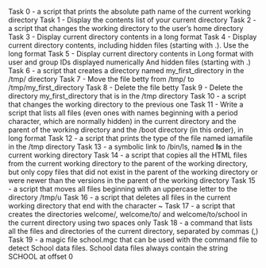 Task 0 - a script that prints the absolute path name of the current working directory
Task 1 - Display the contents list of your current directory
Task 2 - a script that changes the working directory to the user’s home directory
Task 3 - Display current directory contents in a long format
Task 4 - Display current directory contents, including hidden files (starting with .). Use the long format
Task 5 - Display current directory contents in Long format with user and group IDs displayed numerically And hidden files (starting with .)
Task 6 - a script that creates a directory named my_first_directory in the /tmp/ directory
Task 7 - Move the file betty from /tmp/ to /tmp/my_first_directory
Task 8 - Delete the file betty
Task 9 - Delete the directory my_first_directory that is in the /tmp directory
Task 10 - a script that changes the working directory to the previous one
Task 11 - Write a script that lists all files (even ones with names beginning with a period character, which are normally hidden) in the current directory and the parent of the working directory and the /boot directory (in this order), in long format
Task 12 -  a script that prints the type of the file named iamafile in the /tmp directory
Task 13 -  a symbolic link to /bin/ls, named __ls__ in the current working directory
Task 14 -  a script that copies all the HTML files from the current working directory to the parent of the working directory, but only copy files that did not exist in the parent of the working directory or were newer than the versions in the parent of the working directory
Task 15 - a script that moves all files beginning with an uppercase letter to the directory /tmp/u
Task 16 - a script that deletes all files in the current working directory that end with the character ~
Task 17 - a script that creates the directories welcome/, welcome/to/ and welcome/to/school in the current directory using two spaces only
Task 18 - a command that lists all the files and directories of the current directory, separated by commas (,)
Task 19 - a magic file school.mgc that can be used with the command file to detect School data files. School data files always contain the string SCHOOL at offset 0
